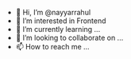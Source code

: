 - 👋 Hi, I’m @nayyarrahul
- 👀 I’m interested in Frontend
- 🌱 I’m currently learning ...
- 💞️ I’m looking to collaborate on ...
- 📫 How to reach me ...

<!---
nayyarrahul/nayyarrahul is a ✨ special ✨ repository because its `README.md` (this file) appears on your GitHub profile.
You can click the Preview link to take a look at your changes.
--->
